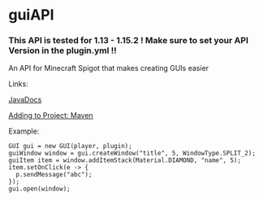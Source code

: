 # guiAPI
### This API is tested for 1.13 - 1.15.2 ! Make sure to set your API Version in the plugin.yml !!
An API for Minecraft Spigot that makes creating GUIs easier

Links:

[JavaDocs](https://skiftstar.github.io/guiAPI)

[Adding to Project: Maven](https://jitpack.io/#Skiftstar/guiAPI)

Example:
```
GUI gui = new GUI(player, plugin);
guiWindow window = gui.createWindow("title", 5, WindowType.SPLIT_2);
guiItem item = window.addItemStack(Material.DIAMOND, "name", 5);
item.setOnClick(e -> {
  p.sendMessage("abc");
});
gui.open(window);
```
